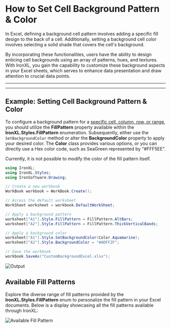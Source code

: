 # How to Set Cell Background Pattern & Color

In Excel, defining a background cell pattern involves adding a specific fill design to the back of a cell. Additionally, setting a background cell color involves selecting a solid shade that covers the cell's background.

By incorporating these functionalities, users have the ability to design enticing cell backgrounds using an array of patterns, hues, and textures. With IronXL, you gain the capability to customize these background aspects in your Excel sheets, which serves to enhance data presentation and draw attention to crucial data points.

***

***

## Example: Setting Cell Background Pattern & Color

To configure a background pattern for a [specific cell, column, row, or range](https://ironsoftware.com/csharp/excel/how-to/select-range/), you should utilize the **FillPattern** property available within the **IronXL.Styles.FillPattern** enumeration. Subsequently, either use the `SetBackgroundColor` method or alter the **BackgroundColor** property to apply your desired color. The **Color** class provides various options, or you can directly use a Hex color code, such as SeaGreen represented by "#FFF5EE".

Currently, it is not possible to modify the color of the fill pattern itself.

```cs
using IronXL;
using IronXL.Styles;
using IronSoftware.Drawing;

// Create a new workbook
WorkBook workbook = WorkBook.Create();

// Access the default worksheet
WorkSheet worksheet = workbook.DefaultWorkSheet;

// Apply a background pattern
worksheet["A1"].Style.FillPattern = FillPattern.AltBars;
worksheet["A2"].Style.FillPattern = FillPattern.ThickVerticalBands;

// Apply a background color
worksheet["A1"].Style.SetBackgroundColor(Color.Aquamarine);
worksheet["A2"].Style.BackgroundColor = "#ADFF2F";

// Save the workbook
workbook.SaveAs("CustomBackgroundExcel.xlsx");
```

<div class="content-img-align-center">
    <div class="center-image-wrapper">
         <img src="https://ironsoftware.com/static-assets/excel/how-to/background-pattern-color/background-pattern-color.png" alt="Output" class="img-responsive add-shadow">
    </div>
</div>

## Available Fill Patterns

Explore the diverse range of fill patterns provided by the **IronXL.Styles.FillPattern** enum to personalize the fill pattern in your Excel documents. Below is a display showcasing all the fill patterns available through IronXL:

<div class="content-img-align-center">
    <div class="center-image-wrapper">
         <img src="https://ironsoftware.com/static-assets/excel/how-to/background-pattern-color/fill-pattern.png" alt="Available Fill Pattern" class="img-responsive add-shadow">
    </div>
</div